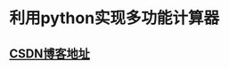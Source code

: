 # 利用python实现多功能计算器

## [CSDN博客地址]("https://blog.csdn.net/m0_62935648/article/details/133383559?csdn_share_tail=%7B%22type%22%3A%22blog%22%2C%22rType%22%3A%22article%22%2C%22rId%22%3A%22133383559%22%2C%22source%22%3A%22m0_62935648%22%7D")
